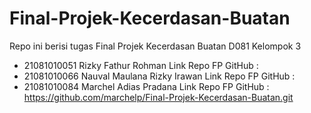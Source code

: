 # Final-Projek-Kecerdasan-Buatan
Repo ini berisi tugas Final Projek Kecerdasan Buatan D081
Kelompok 3
- 21081010051 Rizky Fathur Rohman
Link Repo FP GitHub : 
- 21081010066 Nauval Maulana Rizky Irawan
Link Repo FP GitHub : 
- 21081010084 Marchel Adias Pradana
Link Repo FP GitHub : https://github.com/marchelp/Final-Projek-Kecerdasan-Buatan.git
